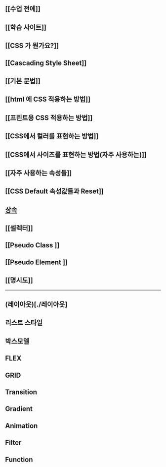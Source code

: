## [[수업 전에]]

## [[학습 사이트]]

## [[CSS 가 뭔가요?]]

## [[Cascading Style Sheet]]

## [[기본 문법]]

## [[html 에 CSS 적용하는 방법]]

## [[프린트용 CSS 적용하는 방법]]

## [[CSS에서 컬러를 표현하는 방법]]

## [[CSS에서 사이즈를 표현하는 방법(자주 사용하는)]]

## [[자주 사용하는 속성들]]

## [[CSS Default 속성값들과 Reset]]

## [상속](상속.md)

## [[셀렉터]]

## [[Pseudo Class ]]

## [[Pseudo Element ]]

## [[명시도]]

---

## (레이아웃)[./레이아웃]

## 리스트 스타일

## 박스모델

## FLEX

## GRID

## Transition

## Gradient

## Animation

## Filter

## Function
